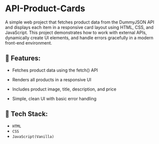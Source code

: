 # API-Product-Cards
A simple web project that fetches product data from the DummyJSON API and displays each item in a responsive card layout using HTML, CSS, and JavaScript. This project demonstrates how to work with external APIs, dynamically create UI elements, and handle errors gracefully in a modern front-end environment.

## 🔧 Features:
* Fetches product data using the fetch() API

* Renders all products in a responsive UI

* Includes product image, title, description, and price

* Simple, clean UI with basic error handling

## 🚀 Tech Stack:
* `HTML`
* `CSS`
* `JavaScript(Vanilla)`



